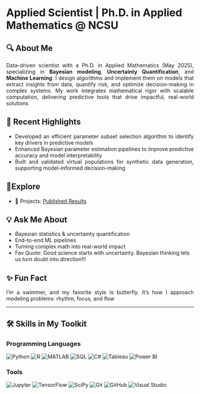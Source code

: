 # Applied Scientist | Ph.D. in Applied Mathematics @ NCSU
 
## 🔍 About Me
<p align="justify">
Data-driven scientist with a Ph.D. in Applied Mathematics (May 2025), specializing in <strong>Bayesian modeling</strong>, <strong>Uncertainty Quantification</strong>, and <strong>Machine Learning</strong>. I design algorithms and implement them on models that extract insights from data, quantify risk, and optimize decision-making in complex systems. My work integrates mathematical rigor with scalable computation, delivering predictive tools that drive impactful, real-world solutions
</p>


## 🔬 Recent Highlights  
<div align="justify">
<ul>
  <li>Developed an efficient parameter subset selection algorithm to identify key drivers in predictive models</li>
  <li>Enhanced Bayesian parameter estimation pipelines to improve predictive accuracy and model interpretability</li>
  <li>Built and validated virtual populations for synthetic data generation, supporting model-informed decision-making</li>
</ul>
</div>


## 📁Explore  
- 🧪 Projects: [Published Results](https://scholar.google.com/citations?user=3bulmzoAAAAJ&hl=en)  


## 💡 Ask Me About  
- Bayesian statistics & uncertainty quantification  
- End-to-end ML pipelines 
- Turning complex math into real-world impact
- Fav Quote: Good science starts with uncertainty. Bayesian thinking lets us turn doubt into direction!!!

## ✨ Fun Fact 
<p align="justify"> 
I’m a swimmer, and my favorite style is butterfly. It’s how I approach modeling problems: rhythm, focus, and flow
</p>

---

## 🛠️ Skills in My Toolkit  

### Programming Languages  
![Python](https://img.shields.io/badge/Python-3776AB?style=for-the-badge&logo=python&logoColor=white) 
![R](https://img.shields.io/badge/R-276DC3?style=for-the-badge&logo=r&logoColor=white) 
![MATLAB](https://img.shields.io/badge/MATLAB-0076A8?style=for-the-badge&logo=mathworks&logoColor=white) 
![SQL](https://img.shields.io/badge/SQL-4479A1?style=for-the-badge&logo=postgresql&logoColor=white) 
![C#](https://img.shields.io/badge/C%23-239120?style=for-the-badge&logo=c-sharp&logoColor=white) 
![Tableau](https://img.shields.io/badge/Tableau-E97627?style=for-the-badge&logo=tableau&logoColor=white) 
![Power BI](https://img.shields.io/badge/Power%20BI-F2C811?style=for-the-badge&logo=power-bi&logoColor=white)



### Tools  
![Jupyter](https://img.shields.io/badge/Jupyter-F37626?style=for-the-badge&logo=jupyter&logoColor=white) 
![TensorFlow](https://img.shields.io/badge/TensorFlow-FF6F00?style=for-the-badge&logo=tensorflow&logoColor=white) 
![SciPy](https://img.shields.io/badge/SciPy-8CAAE6?style=for-the-badge&logo=scipy&logoColor=white) 
![Git](https://img.shields.io/badge/Git-F05032?style=for-the-badge&logo=git&logoColor=white) 
![GitHub](https://img.shields.io/badge/GitHub-181717?style=for-the-badge&logo=github&logoColor=white) 
![Visual Studio](https://img.shields.io/badge/Visual%20Studio-5C2D91?style=for-the-badge&logo=visual-studio&logoColor=white) 

